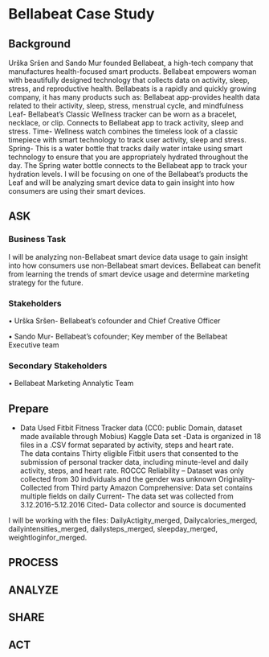 # Bellabeat Case Study

<!-- Background -->
## Background

Urška Sršen and Sando Mur founded Bellabeat, a high-tech company that manufactures health-focused smart products. Bellabeat empowers woman with beautifully designed technology that collects data on activity, sleep, stress, and reproductive health. Bellabeats is a rapidly and quickly growing company, it has many products such as:
 Bellabeat app-provides health data related to their activity, sleep, stress, menstrual cycle, and mindfulness 
Leaf- Bellabeat’s Classic Wellness tracker can be worn as a bracelet, necklace, or clip. Connects to Bellabeat app to track activity, sleep and stress. 
Time- Wellness watch combines the timeless look of a classic timepiece with smart technology to track user activity, sleep and stress. 
Spring- This is a water bottle that tracks daily water intake using smart technology to ensure that you are appropriately hydrated throughout the day. The Spring water bottle connects to the Bellabeat app to track your hydration levels.
I will be focusing on one of the Bellabeat’s products the Leaf and will be analyzing smart device data to gain insight into how consumers are using their smart devices. 


<!-- ASK -->
## ASK

### Business Task

I will be analyzing non-Bellabeat smart device data usage to gain insight into how consumers use non-Bellabeat smart devices. Bellabeat can benefit from learning the trends of smart device usage and determine marketing strategy for the future. 

### Stakeholders
 
  •	Urška Sršen- Bellabeat’s cofounder and Chief Creative Officer

  •	Sando Mur- Bellabeat’s cofounder; Key member of the Bellabeat Executive team 

### Secondary Stakeholders
   •	Bellabeat Marketing Annalytic Team
   
<!-- Prepare -->
## Prepare

-  Data Used Fitbit Fitness Tracker data (CC0: public Domain, dataset made available through Mobius) Kaggle Data set
-Data is organized in 18 files in a .CSV format separated by activity, steps and heart rate.  
The data contains Thirty eligible Fitbit users that consented to the submission of personal tracker data, including minute-level and daily activity, steps, and heart rate.
ROCCC
Reliability – Dataset was only collected from 30 individuals and the gender was unknown 
Originality- Collected from Third party Amazon 
Comprehensive: Data set contains multiple fields on daily 
Current- The data set was collected from 3.12.2016-5.12.2016
Cited- Data collector and source is documented

I will be working with the files: DailyActigity_merged, Dailycalories_merged, dailyintensities_merged, dailysteps_merged, sleepday_merged, weightloginfor_merged. 


<!-- PROCESS -->
## PROCESS


<!-- ANALYZE -->
## ANALYZE


<!-- SHARE -->
## SHARE


<!-- ACT -->
## ACT
